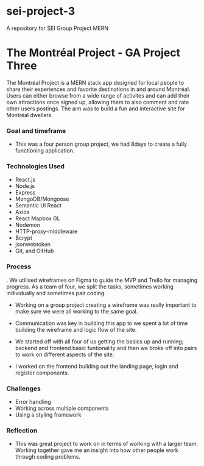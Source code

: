 # sei-project-3
A repository for SEI Group Project MERN

# The Montréal Project - GA Project Three

The Montréal Project is a MERN stack app designed for local people to share their experiences and favorite destinations in and around Montréal. Users can either browse from a wide range of activites and can add their own attractions once signed up, allowing them to also comment and rate other users postings. The aim was to build a fun and interactive site for Montréal dwellers. 

### Goal and timeframe 

- This was a four person group project, we had 8days to create a fully functioning application.

### Technologies Used
- React.js
- Node.js
- Express
- MongoDB/Mongoose
- Semantic UI React
- Axios
- React Mapbox GL
- Nodemon
- HTTP-proxy-middleware
- Bcrypt
- jsonwebtoken
- Git, and GitHub

### Process

. We utilised wireframes on Figma to guide the MVP and Trello for managing progress. As a team of four, we split the tasks, sometimes working individually and sometimes pair coding.



- Working on a group project creating a wireframe was really important to make sure we were all working to the same goal. 
- Communication was key in building this app to we spent a lot of time building the wireframe and logic flow of the site. 
- We started off with all four of us getting the basics up and running; backend and frontend basic funtionality and then we broke off into pairs to work on different aspects of   the site. 

- I worked on the frontend building out the landing page, login and register components. 


### Challenges 
- Error handling 
- Working across multiple components
- Using a styling framework 

### Reflection 
- This was great project to work on in terms of working with a larger team. Working together gave me an insight into how other people work through coding problems. 

 
